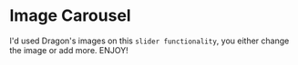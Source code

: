 # Image Carousel

I'd used Dragon's images on this `slider functionality`, you either change the image or add more. ENJOY!
